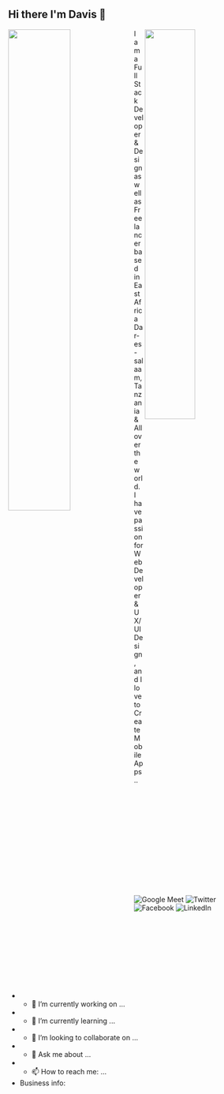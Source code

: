 ## Hi there I'm Davis 👋
<img align ="left" width= "50%" src="https://github-readme-stats.vercel.app/api?username=innocent-cloud&show_icons=true&theme=transparent"/>
<img align="right" width ="45%" src="https://github-readme-stats.vercel.app/api/top-langs/?username=innocent-cloud&layout=compact"/>
 I am a Full Stack Developer & Design as well as Freelancer based in East Africa Dar-es-salaam,Tanzania & All over the world. I have passion for Web Developer & UX/UI Design, and I love to Create Mobile Apps..


 ![Google Meet](https://img.shields.io/badge/Google%20Meet-00897B?style=for-the-badge&logo=google-meet&logoColor=white&link=https://meet.google.com/jkn-mxxd-bjs)
 ![Twitter](https://img.shields.io/badge/Twitter-%231DA1F2.svg?style=for-the-badge&logo=Twitter&logoColor=white&link=https://twitter.com/FexInchotSpt)
 ![Facebook](https://img.shields.io/badge/Facebook-%231877F2.svg?style=for-the-badge&logo=Facebook&logoColor=white&link=https://www.facebook.com/thefexinchotspot/)
 ![LinkedIn](https://img.shields.io/badge/linkedin-%230077B5.svg?style=for-the-badge&logo=linkedin&logoColor=white&link=https://linkedin.com/in/david-nicolaus)
  

- - 🔭 I’m currently working on ...
- - 🌱 I’m currently learning ...
- - 👯 I’m looking to collaborate on ...
- - 💬 Ask me about ...
- - 📫 How to reach me: ...
- Business info:

<!--
**Innocent-cloud/Innocent-cloud** is a ✨ _special_ ✨ repository because its `README.md` (this file) appears on your GitHub profile.

Here are some ideas to get you started:

- 🔭 I’m currently working on ...
- 🌱 I’m currently learning ...
- 👯 I’m looking to collaborate on ...
- 🤔 I’m looking for help with ...
- 💬 Ask me about ...
- 📫 How to reach me: ...
- 😄 Pronouns: ...
- ⚡ Fun fact: ...
-->
